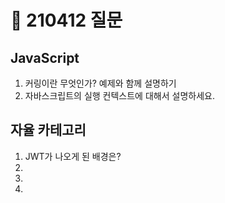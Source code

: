 # 📆 210412 질문

## JavaScript
1. 커링이란 무엇인가? 예제와 함께 설명하기
2. 자바스크립트의 실행 컨텍스트에 대해서 설명하세요.

## 자율 카테고리
1. JWT가 나오게 된 배경은?
2. 
3. 
4. 
